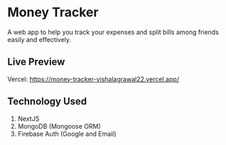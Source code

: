 # Money Tracker

A web app to help you track your expenses and split bills among friends easily and effectively.

## Live Preview

Vercel: https://money-tracker-vishalagrawal22.vercel.app/

## Technology Used

1. NextJS
2. MongoDB (Mongoose ORM)
3. Firebase Auth (Google and Email)
